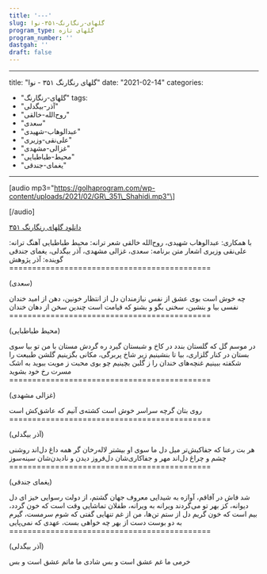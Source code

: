 ```yaml
---
title: '---'
slug: گلهای-رنگارنگ-۳۵۱-نوا
program_type: گلهای تازه
program_number: ''
dastgah: ''
draft: false
---
```


---
title: "گلهای رنگارنگ ۳۵۱ - نوا"
date: "2021-02-14"
categories: 
  - "گلهای-رنگارنگ"
tags: 
  - "آذر-بیگدلی"
  - "روح‌الله-خالقی"
  - "سعدی"
  - "عبدالوهاب-شهیدی"
  - "علی‌نقی-وزیری"
  - "غزالی-مشهدی"
  - "محیط-طباطبایی"
  - "یغمای-جندقی"
---

\[audio mp3="https://golhaprogram.com/wp-content/uploads/2021/02/GR\_351\_Shahidi.mp3"\]

\[/audio\]

[دانلود گلهای رنگارنگ ۳۵۱](https://golhaprogram.com/wp-content/uploads/2021/02/GR_351_Shahidi.mp3)

با همکاری: عبدالوهاب شهیدی، روح‌الله خالقی شعر ترانه: محیط طباطبایی آهنگ ترانه: علی‌نقی وزیری اشعار متن برنامه: سعدی، غزالی مشهدی، آذر بیگدلی، یغمای جندقی گوینده: آذر پژوهش ============================================

(سعدی)

چه خوش است بوی عشق از نفس نیازمندان دل از انتظار خونین، دهن از امید خندان نفسی بیا و بنشین، سخنی بگو و بشنو که قیامت است چندین سخن از دهان خندان ============================================

(محیط طباطبایی)

در موسم گل که گلستان بندد در کاخ و شبستان گیرد ره گردش مستان با من تو بیا سوی بستان در کنار گلزاری، بیا تا بنشینیم زیر شاخ پربرگی، مکانی بگزینیم گلشن طبیعت را شکفته ببینیم غنچه‌های خندان را ز گلبن بچینیم چو بوی محبت ز مویت ببوید به اشک مسرت رخ خود بشوید ============================================

(غزالی مشهدی)

روی بتان گرچه سراسر خوش است کشته‌ی آنیم که عاشق‌کش است ============================================

(آذر بیگدلی)

هر بت رعنا كه جفاکیش‌تر میل دل ما سوی او بیشتر لاله‌رخان گر همه داغ دل‌اند روشنی چشم و چراغ دل‌اند مهر و جفاکاری‌شان دل‌فروز دیدن و نادیدن‌شان سینه‌سوز ============================================

(یغمای جندقی)

شد فاش در آفاقم، آوازه به شیدایی معروف جهان گشتم، از دولت رسوایی خیز ای دل دیوانه، کز بهر تو می‌گردند ویرانه به ویرانه، طفلان تماشایی وقت است كه خون گردد، بیم است كه خون گریم دل از ستم تن‌ها، من از غم تنهایی گفتی که شوم سرمست، گیرم به دو بوست دست از بهر چه خواهی بست، عهدی که نمی‌پایی ============================================

(آذر بیگدلی)

خرمی ما غم عشق است و بس شادی ما ماتم عشق است و بس
